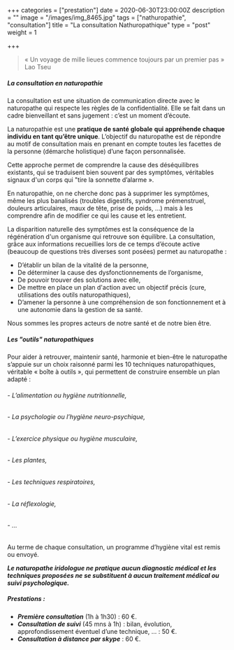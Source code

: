 +++
categories = ["prestation"]
date = 2020-06-30T23:00:00Z
description = ""
image = "/images/img_8465.jpg"
tags = ["nathuropathie", "consultation"]
title = "La consultation Nathuropathique"
type = "post"
weight = 1

+++
> « Un voyage de mille lieues commence toujours par un premier pas » Lao Tseu

##### La consultation en naturopathie

La consultation est une situation de communication directe avec le naturopathe qui respecte les règles de la confidentialité. Elle se fait dans un cadre bienveillant et sans jugement : c’est un moment d’écoute.

La naturopathie est une **pratique de santé globale** **qui appréhende chaque individu en tant qu’être unique**. L’objectif du naturopathe est de répondre au motif de consultation mais en prenant en compte toutes les facettes de la personne (démarche holistique) d’une façon personnalisée.

Cette approche permet de comprendre la cause des déséquilibres existants, qui se traduisent bien souvent par des symptômes, véritables signaux d'un corps qui "tire la sonnette d’alarme ».

En naturopathie, on ne cherche donc pas à supprimer les symptômes, même les plus banalisés (troubles digestifs, syndrome prémenstruel, douleurs articulaires, maux de tête, prise de poids, ...) mais à les comprendre afin de modifier ce qui les cause et les entretient.

La disparition naturelle des symptômes est la conséquence de la régénération d'un organisme qui retrouve son équilibre. La consultation, grâce aux informations recueillies lors de ce temps d’écoute active (beaucoup de questions très diverses sont posées) permet au naturopathe :

* D’établir un bilan de la vitalité de la personne,
* De déterminer la cause des dysfonctionnements de l’organisme,
* De pouvoir trouver des solutions avec elle,
* De mettre en place un plan d'action avec un objectif précis (cure, utilisations des outils naturopathiques),
* D’amener la personne à une compréhension de son fonctionnement et à une autonomie dans la gestion de sa santé.

Nous sommes les propres acteurs de notre santé et de notre bien être.

##### Les "outils" naturopathiques

Pour aider à retrouver, maintenir santé, harmonie et bien-être le naturopathe s’appuie sur un choix raisonné parmi les 10 techniques naturopathiques, véritable « boîte à outils », qui permettent de construire ensemble un plan adapté :

######  - L’alimentation ou hygiène nutritionnelle,

###### - La psychologie ou l’hygiène neuro-psychique,

###### - L’exercice physique ou hygiène musculaire,

###### - Les plantes,

###### - Les techniques respiratoires,

###### - La réflexologie,

###### - ...

Au terme de chaque consultation, un programme d’hygiène vital est remis ou envoyé.

**_Le naturopathe iridologue ne pratique aucun diagnostic médical et les techniques proposées ne se substituent à aucun traitement médical ou suivi psychologique._**

##### Prestations :

* **_Première consultation_** (1h à 1h30) : 60 €.
* **_Consultation de suivi_** (45 mns à 1h) : bilan, évolution, approfondissement éventuel d’une technique, ... : 50 €.
* **_Consultation à distance par skype_** : 60 €.